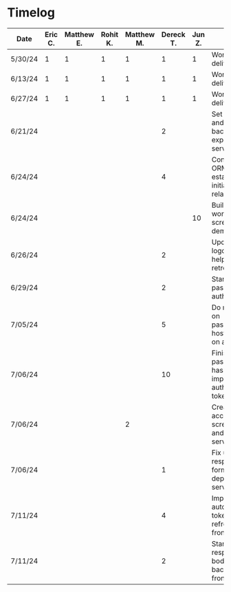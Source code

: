 # Timelog

| Date    | Eric C. | Matthew E. | Rohit K. | Matthew M. | Dereck T. | Jun Z. | Task                                                        |
| ------- | ------- | ---------- | -------- | ---------- | --------- | ------ | ----------------------------------------------------------- |
| 5/30/24 | 1       | 1          | 1        | 1          | 1         | 1      | Work on deliverable 1                                       |
| 6/13/24 | 1       | 1          | 1        | 1          | 1         | 1      | Work on deliverable 2                                       |
| 6/27/24 | 1       | 1          | 1        | 1          | 1         | 1      | Work on deliverable 3                                       |
| 6/21/24 |         |            |          |            | 2         |        | Set up android and backend express server                   |
| 6/24/24 |         |            |          |            | 4         |        | Configure ORM and establish initial table relations         |
| 6/24/24 |         |            |          |            |           | 10     | Build basic workout screen UI for demo                      |
| 6/26/24 |         |            |          |            | 2         |        | Update app logo, fix bugs, help with retrofit setup         |
| 6/29/24 |         |            |          |            | 2         |        | Start work on password authentication                       |
| 7/05/24 |         |            |          |            | 5         |        | Do more work on passwords, host backend on a server         |
| 7/06/24 |         |            |          |            | 10        |        | Finish password hashing and implement authentication tokens |
| 7/06/24 |         |            |          | 2          |           |        | Create account screen + login and account service           |
| 7/06/24 |         |            |          |            | 1         |        | Fix up response formatting, deploy to server                |
| 7/11/24 |         |            |          |            | 4         |        | Implement automatic token refreshing on frontend            |
| 7/11/24 |         |            |          |            | 2         |        | Standardize response body on backend and frontend           |
